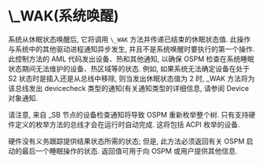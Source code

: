


# \\_WAK(系统唤醒)

系统从休眠状态唤醒后, 它将调用 `\_WAK` 方法并传递已结束的休眠状态值. 此操作与系统中的其他驱动进程通知异步发生, 并且不是系统唤醒时要执行的第一个操作. 此控制方法的 AML 代码发出设备、热和其他通知, 以确保 OSPM 检查在系统睡眠状态期间无法维护的设备、热区域等的状态. 例如, 如果系统无法确定设备在处于 S2 状态时是插入还是从总线中移除, 则当发出休眠状态值为 2 时, _WAK 方法将为该总线发出 devicecheck 类型的通知(有关通知类型的详细信息, 请参阅 Device 对象通知. 

请注意, 来自 _SB 节点的设备检查通知将导致 OSPM 重新枚举整个树. 只有支持硬件定义的枚举方法的总线才会在运行时自动完成. 这将包括 ACPI 枚举的设备. 

硬件没有义务跟踪提供结果状态所需的状态; 但是, 此方法必须返回有关 OSPM 启动的最后一个睡眠操作的状态. 返回值可用于向 OSPM 或用户提供其他信息. 

